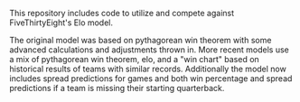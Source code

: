 This repository includes code to utilize and compete against FiveThirtyEight's Elo model.

The original model was based on pythagorean win theorem with some advanced calculations and adjustments thrown in. More recent models use a mix of pythagorean win theorem, elo, and a "win chart" based on historical results of teams with similar records. Additionally the model now includes spread predictions for games and both win percentage and spread predictions if a team is missing their starting quarterback.
